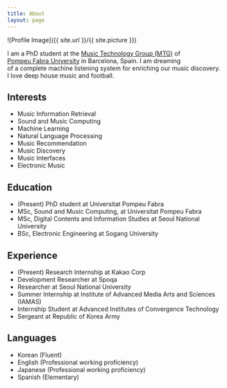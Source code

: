 ```yaml
---
title: About
layout: page
---
```

![Profile Image]({{ site.url }}/{{ site.picture }})

<p>I am a PhD student at the <a href="http://mtg.upf.edu/research/labs/asp-lab">Music Technology Group (MTG)</a> of <br><a href="http://upf.edu">Pompeu Fabra University</a> in Barcelona, Spain. I am dreaming <br>of a complete machine listening system for enriching our music discovery.<br> I love deep house music and football.</p>


<h2>Interests</h2>

<ul>
	<li>Music Information Retrieval</li>
	<li>Sound and Music Computing</li>
	<li>Machine Learning</li>
	<li>Natural Language Processing</li>
	<li>Music Recommendation</li>
	<li>Music Discovery</li>
	<li>Music Interfaces</li>
	<li>Electronic Music</li>
</ul>



<h2>Education</h2>

<ul>
	<li>(Present) PhD student at Universitat Pompeu Fabra</li>
	<li>MSc, Sound and Music Computing, at Universitat Pompeu Fabra</li>
	<li>MSc, Digital Contents and Information Studies at Seoul National University</li>
	<li>BSc, Electronic Engineering at Sogang University</li>
</ul>


<h2>Experience</h2>

<ul>
	<li>(Present) Research Internship at Kakao Corp</li>
	<li>Development Researcher at Spoqa</li>
	<li>Researcher at Seoul National University</li>
	<li>Summer Internship at Institute of Advanced Media Arts and Sciences (IAMAS)</li>
	<li>Internship Student at Advanced Institutes of Convergence Technology</li>
	<li>Sergeant at Republic of Korea Army</li>
</ul>


<h2>Languages</h2>
<ul>
	<li>Korean	(Fluent)</li>
	<li>English	(Professional working proficiency)</li>
	<li>Japanese	(Professional working proficiency)</li>
	<li>Spanish	(Elementary)</li>
</ul>


